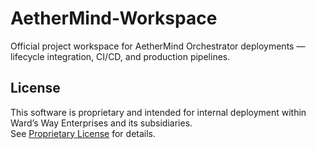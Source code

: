 # AetherMind-Workspace

Official project workspace for AetherMind Orchestrator deployments — lifecycle integration, CI/CD, and production pipelines.

## License

This software is proprietary and intended for internal deployment within Ward’s Way Enterprises and its subsidiaries.  
See [Proprietary License](docs/proprietary_license.md) for details.
